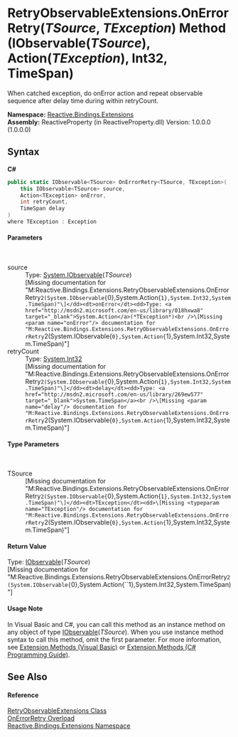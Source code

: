 # RetryObservableExtensions.OnErrorRetry(*TSource*, *TException*) Method (IObservable(*TSource*), Action(*TException*), Int32, TimeSpan)
 

When catched exception, do onError action and repeat observable sequence after delay time during within retryCount.

**Namespace:**&nbsp;<a href="a9fb9c90-d2dd-7420-ec9a-3084892a7996">Reactive.Bindings.Extensions</a><br />**Assembly:**&nbsp;ReactiveProperty (in ReactiveProperty.dll) Version: 1.0.0.0 (1.0.0.0)

## Syntax

**C#**<br />
``` C#
public static IObservable<TSource> OnErrorRetry<TSource, TException>(
	this IObservable<TSource> source,
	Action<TException> onError,
	int retryCount,
	TimeSpan delay
)
where TException : Exception

```


#### Parameters
&nbsp;<dl><dt>source</dt><dd>Type: <a href="http://msdn2.microsoft.com/en-us/library/dd990377" target="_blank">System.IObservable</a>(*TSource*)<br />\[Missing <param name="source"/> documentation for "M:Reactive.Bindings.Extensions.RetryObservableExtensions.OnErrorRetry``2(System.IObservable{``0},System.Action{``1},System.Int32,System.TimeSpan)"\]</dd><dt>onError</dt><dd>Type: <a href="http://msdn2.microsoft.com/en-us/library/018hxwa8" target="_blank">System.Action</a>(*TException*)<br />\[Missing <param name="onError"/> documentation for "M:Reactive.Bindings.Extensions.RetryObservableExtensions.OnErrorRetry``2(System.IObservable{``0},System.Action{``1},System.Int32,System.TimeSpan)"\]</dd><dt>retryCount</dt><dd>Type: <a href="http://msdn2.microsoft.com/en-us/library/td2s409d" target="_blank">System.Int32</a><br />\[Missing <param name="retryCount"/> documentation for "M:Reactive.Bindings.Extensions.RetryObservableExtensions.OnErrorRetry``2(System.IObservable{``0},System.Action{``1},System.Int32,System.TimeSpan)"\]</dd><dt>delay</dt><dd>Type: <a href="http://msdn2.microsoft.com/en-us/library/269ew577" target="_blank">System.TimeSpan</a><br />\[Missing <param name="delay"/> documentation for "M:Reactive.Bindings.Extensions.RetryObservableExtensions.OnErrorRetry``2(System.IObservable{``0},System.Action{``1},System.Int32,System.TimeSpan)"\]</dd></dl>

#### Type Parameters
&nbsp;<dl><dt>TSource</dt><dd>\[Missing <typeparam name="TSource"/> documentation for "M:Reactive.Bindings.Extensions.RetryObservableExtensions.OnErrorRetry``2(System.IObservable{``0},System.Action{``1},System.Int32,System.TimeSpan)"\]</dd><dt>TException</dt><dd>\[Missing <typeparam name="TException"/> documentation for "M:Reactive.Bindings.Extensions.RetryObservableExtensions.OnErrorRetry``2(System.IObservable{``0},System.Action{``1},System.Int32,System.TimeSpan)"\]</dd></dl>

#### Return Value
Type: <a href="http://msdn2.microsoft.com/en-us/library/dd990377" target="_blank">IObservable</a>(*TSource*)<br />\[Missing <returns> documentation for "M:Reactive.Bindings.Extensions.RetryObservableExtensions.OnErrorRetry``2(System.IObservable{``0},System.Action{``1},System.Int32,System.TimeSpan)"\]

#### Usage Note
In Visual Basic and C#, you can call this method as an instance method on any object of type <a href="http://msdn2.microsoft.com/en-us/library/dd990377" target="_blank">IObservable</a>(*TSource*). When you use instance method syntax to call this method, omit the first parameter. For more information, see <a href="http://msdn.microsoft.com/en-us/library/bb384936.aspx">Extension Methods (Visual Basic)</a> or <a href="http://msdn.microsoft.com/en-us/library/bb383977.aspx">Extension Methods (C# Programming Guide)</a>.

## See Also


#### Reference
<a href="086e0292-f46d-b705-c375-720700dc1231">RetryObservableExtensions Class</a><br /><a href="e68f7c4e-9138-b6aa-3e63-56bf14266ba4">OnErrorRetry Overload</a><br /><a href="a9fb9c90-d2dd-7420-ec9a-3084892a7996">Reactive.Bindings.Extensions Namespace</a><br />